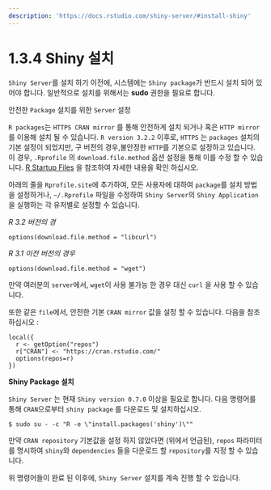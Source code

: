 ```yaml
---
description: 'https://docs.rstudio.com/shiny-server/#install-shiny'
---
```


# 1.3.4 Shiny 설치

`Shiny Server`를 설치 하기 이전에, 시스템에는 `Shiny package`가 반드시 설치 되어 있어야 합니다. 일반적으로 설치를 위해서는 **sudo** 권한을 필요로 합니다. 

안전한 `Package` 설치를 위한 `Server` 설정 

`R packages`는 `HTTPS CRAN mirror` 를 통해 안전하게 설치 되거나 혹은 `HTTP mirror`를 이용해 설치 될 수 있습니다. `R version 3.2.2` 이후로, `HTTPS` 는 `packages` 설치의 기본 설정이 되었지만, 구 버전의 경우,불안정한 `HTTP`를 기본으로 설정하고 있습니다. 이 경우, `.Rprofile` 의   `download.file.method` 옵션 설정을 통해 이를 수정 할 수 있습니다. [R Startup Files](https://stat.ethz.ch/R-manual/R-devel/library/base/html/Startup.html) 을 참조하여 자세한 내용을 확인 하십시오. 

아래의 줄을 `Rprofile.site`에 추가하여,  모든 사용자에 대하여 `package`를 설치 방법을 설정하거나, `~/.Rprofile` 파일을 수정하여 `Shiny Server`의 `Shiny Application`을 실행하는 각 유저별로 설정할 수 있습니다. 

_R 3.2 버전의 경_

```text
options(download.file.method = "libcurl")
```

_R 3.1 이전 버전의 경우_

```text
options(download.file.method = "wget")
```

만약 여러분의 `server`에서, `wget`이 사용 불가능 한 경우 대신 `curl` 을 사용 할 수 있습니다. 

또한 같은 `file`에서, 안전한 기본 `CRAN mirror` 값을 설정 할 수 있습니다. 다음을 참조하십시오 : 

```text
local({
  r <- getOption("repos")
  r["CRAN"] <- "https://cran.rstudio.com/"
  options(repos=r)
})
```

**Shiny Package 설치** 

`Shiny Server` 는 현재 `Shiny version 0.7.0` 이상을 필요로 합니다. 다음 명령어를 통해 `CRAN`으로부터 `shiny package` 를 다운로드 및 설치하십시오. 

```text
$ sudo su - -c "R -e \"install.packages('shiny')\""
```

만약 `CRAN repository` 기본값을 설정 하지 않았다면 \(위에서 언급된\),  `repos` 파라미터를 명시하여 `shiny`와 `dependencies` 들을 다운로드 할 `repository`를 지정 할 수 있습니다.

위 명령어들이 완료 된 이후에, `Shiny Server` 설치를 계속 진행 할 수 있습니다. 

